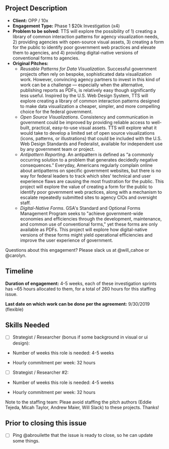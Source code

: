 ## Project Description

* **Client:** OPP / 10x
* **Engagement Type:** Phase 1 $20k Investigation (x4)
* **Problem to be solved:** TTS will explore the possibility of 1) creating a library of common interaction patterns for agency visualization needs, 2) providing agencies with open-source visual assets, 3) creating a form for the public to identify poor government web practices and elevate them to agencies, and 4) providing digital-native versions of conventional forms to agencies.
* **Original Pitches:**
  * *Reusable Patterns for Data Visualization*. Successful government projects often rely on bespoke, sophisticated data visualization work. However, convincing agency partners to invest in this kind of work can be a challenge — especially when the alternative, publishing reports as PDFs, is relatively easy though significantly less useful. Inspired by the U.S. Web Design System, TTS will explore creating a library of common interaction patterns designed to make data visualization a cheaper, simpler, and more compelling choice for the federal government.
  * *Open Source Visualizations*. Consistency and communication in government could be improved by providing reliable access to well-built, practical, easy-to-use visual assets. TTS will explore what it would take to develop a limited set of open source visualizations (icons, patterns, or illustrations) that could be included with the U.S. Web Design Standards and Federalist, available for independent use by any government team or project.
  * *Antipattern Reporting*. An antipattern is defined as “a commonly occurring solution to a problem that generates decidedly negative consequences.” Everyday, Americans regularly complain online about antipatterns on specific government websites, but there is no way for federal leaders to track which sites’ technical and user experience flaws are causing the most frustration for the public. This project will explore the value of creating a form for the public to identify poor government web practices, along with a mechanism to escalate repeatedly submitted sites to agency CIOs and oversight staff.
  * *Digital-Native Forms*. GSA's Standard and Optional Forms Management Program seeks to "achieve government-wide economies and efficiencies through the development, maintenance, and common use of conventional forms," yet these forms are only available as PDFs. This project will explore how digital-native versions of these forms might yield operational efficiencies and improve the user experience of government.

Questions about this engagement? Please slack us at @will_cahoe or @carolyn.

## Timeline

**Duration of engagement:** 4-5 weeks, each of these investigation sprints has ~65 hours allocated to them, for a total of 260 hours for this staffing issue.

**Last date on which work can be done per the agreement:** 9/30/2019 (flexible)

## Skills Needed

- [ ] Strategist / Researcher (bonus if some background in visual or ui design): 

* Number of weeks this role is needed: 4-5 weeks

* Hourly commitment per week: 32 hours

- [ ] Strategist / Researcher #2: 

* Number of weeks this role is needed: 4-5 weeks

* Hourly commitment per week: 32 hours

Note to the staffing team: Pleae avoid staffing the pitch authors (Eddie Tejeda, Micah Taylor, Andrew Maier, Will Slack) to these projects. Thanks!

## Prior to closing this issue

- [ ] Ping @abrouilette that the issue is ready to close, so he can update some things.
